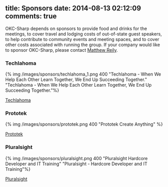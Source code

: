 title: Sponsors
date: 2014-08-13 02:12:09
comments: true
---

OKC-Sharp depends on sponsors to provide food and drinks for the meetings, to cover travel and lodging costs of out-of-state guest speakers, to help contribute to community events and meeting spaces, and to cover other costs associated with running the group. If your company would like to sponsor OKC-Sharp, please contact [Matthew Reily](mailto:matt@okcsharp.net). 

### Techlahoma
{% img /images/sponsors/techlahoma_1.png 400 "Techlahoma - When We Help Each Other Learn Together,
We End Up Succeeding Together." "Techlahoma - When We Help Each Other Learn Together,
We End Up Succeeding Together."%}

[Techlahoma](http://techlahoma.org)

### Prototek
{% img /images/sponsors/prototek.png 400 "Prototek Create Anything" %}

[Prototek](http://prototekokc.com)

### Pluralsight
{% img /images/sponsors/pluralsight.png 400 "Pluralsight Hardcore Developer and IT Training" "Pluralsight - Hardcore Developer and IT Training"%}

[Pluralsight](http:www.pluralsight.com)